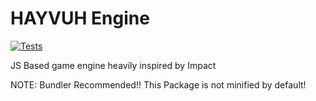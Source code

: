 # HAYVUH Engine

[![Tests](https://github.com/mobilex1122/hayvuh-engine/actions/workflows/tests.yml/badge.svg)](https://github.com/mobilex1122/hayvuh-engine/actions/workflows/tests.yml)

JS Based game engine heavily inspired by Impact


NOTE: Bundler Recommended!! This Package is not minified by default!

